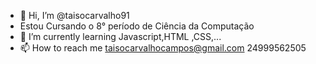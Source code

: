 - 👋 Hi, I’m @taisocarvalho91
- Estou Cursando o 8° período de Ciência da Computação
- 🌱 I’m currently learning Javascript,HTML ,CSS,...
- 📫 How to reach me taisocarvalhocampos@gmail.com  24999562505

<!---
taisocarvalho91/taisocarvalho91 is a ✨ special ✨ repository because its `README.md` (this file) appears on your GitHub profile.
You can click the Preview link to take a look at your changes.
--->
